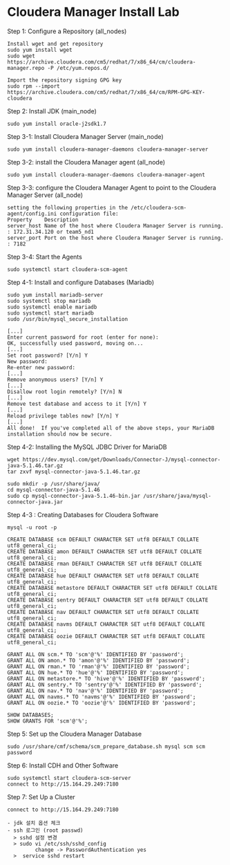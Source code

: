 # Cloudera Manager Install Lab

Step 1: Configure a Repository (all_nodes)
```
Install wget and get repository
sudo yum install wget
sudo wget https://archive.cloudera.com/cm5/redhat/7/x86_64/cm/cloudera-manager.repo -P /etc/yum.repos.d/
          
Import the repository signing GPG key
sudo rpm --import https://archive.cloudera.com/cm5/redhat/7/x86_64/cm/RPM-GPG-KEY-cloudera
```

Step 2: Install JDK  (main_node)
```
sudo yum install oracle-j2sdk1.7
```

Step 3-1: Install Cloudera Manager Server (main_node)
```
sudo yum install cloudera-manager-daemons cloudera-manager-server
```

Step 3-2: install the Cloudera Manager agent (all_node)
```
sudo yum install cloudera-manager-daemons cloudera-manager-agent
```

Step 3-3: configure the Cloudera Manager Agent to point to the Cloudera Manager Server (all_node)
```
setting the following properties in the /etc/cloudera-scm-agent/config.ini configuration file:
Property	Description
server_host	Name of the host where Cloudera Manager Server is running.  : 172.31.34.120 or team5_nd1
server_port	Port on the host where Cloudera Manager Server is running.  : 7182
```

Step 3-4: Start the Agents
```
sudo systemctl start cloudera-scm-agent
```

Step 4-1: Install and configure Databases (Mariadb)
```
sudo yum install mariadb-server
sudo systemctl stop mariadb
sudo systemctl enable mariadb
sudo systemctl start mariadb
sudo /usr/bin/mysql_secure_installation

[...]
Enter current password for root (enter for none):
OK, successfully used password, moving on...
[...]
Set root password? [Y/n] Y
New password:
Re-enter new password:
[...]
Remove anonymous users? [Y/n] Y
[...]
Disallow root login remotely? [Y/n] N
[...]
Remove test database and access to it [Y/n] Y
[...]
Reload privilege tables now? [Y/n] Y
[...]
All done!  If you've completed all of the above steps, your MariaDB
installation should now be secure.

```

Step 4-2: Installing the MySQL JDBC Driver for MariaDB
```
wget https://dev.mysql.com/get/Downloads/Connector-J/mysql-connector-java-5.1.46.tar.gz
tar zxvf mysql-connector-java-5.1.46.tar.gz

sudo mkdir -p /usr/share/java/
cd mysql-connector-java-5.1.46
sudo cp mysql-connector-java-5.1.46-bin.jar /usr/share/java/mysql-connector-java.jar
```

Step 4-3 : Creating Databases for Cloudera Software
```
mysql -u root -p

CREATE DATABASE scm DEFAULT CHARACTER SET utf8 DEFAULT COLLATE utf8_general_ci;
CREATE DATABASE amon DEFAULT CHARACTER SET utf8 DEFAULT COLLATE utf8_general_ci;
CREATE DATABASE rman DEFAULT CHARACTER SET utf8 DEFAULT COLLATE utf8_general_ci;
CREATE DATABASE hue DEFAULT CHARACTER SET utf8 DEFAULT COLLATE utf8_general_ci;
CREATE DATABASE metastore DEFAULT CHARACTER SET utf8 DEFAULT COLLATE utf8_general_ci;
CREATE DATABASE sentry DEFAULT CHARACTER SET utf8 DEFAULT COLLATE utf8_general_ci;
CREATE DATABASE nav DEFAULT CHARACTER SET utf8 DEFAULT COLLATE utf8_general_ci;
CREATE DATABASE navms DEFAULT CHARACTER SET utf8 DEFAULT COLLATE utf8_general_ci;
CREATE DATABASE oozie DEFAULT CHARACTER SET utf8 DEFAULT COLLATE utf8_general_ci;

GRANT ALL ON scm.* TO 'scm'@'%' IDENTIFIED BY 'password';
GRANT ALL ON amon.* TO 'amon'@'%' IDENTIFIED BY 'password';
GRANT ALL ON rman.* TO 'rman'@'%' IDENTIFIED BY 'password';
GRANT ALL ON hue.* TO 'hue'@'%' IDENTIFIED BY 'password';
GRANT ALL ON metastore.* TO 'hive'@'%' IDENTIFIED BY 'password';
GRANT ALL ON sentry.* TO 'sentry'@'%' IDENTIFIED BY 'password';
GRANT ALL ON nav.* TO 'nav'@'%' IDENTIFIED BY 'password';
GRANT ALL ON navms.* TO 'navms'@'%' IDENTIFIED BY 'password';
GRANT ALL ON oozie.* TO 'oozie'@'%' IDENTIFIED BY 'password';

SHOW DATABASES;
SHOW GRANTS FOR 'scm'@'%';

```

Step 5: Set up the Cloudera Manager Database
```
sudo /usr/share/cmf/schema/scm_prepare_database.sh mysql scm scm password
```

Step 6: Install CDH and Other Software
```
sudo systemctl start cloudera-scm-server
connect to http://15.164.29.249:7180
```

Step 7: Set Up a Cluster
```
connect to http://15.164.29.249:7180

- jdk 설치 옵션 체크
- ssh 로그인 (root passwd)
  > sshd 설정 변경
  > sudo vi /etc/ssh/sshd_config
         change -> PasswordAuthentication yes
  >  service sshd restart
```
